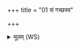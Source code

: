 +++
title = "01 सं गच्छस्व"

+++
<details><summary>मूलम् (WS)</summary>

सं गच्छस्व पितृभिः संविदानेष्टापूर्तेन परमे व्योमन् ।  
हित्वावद्यं पुनरस्तमेहि सं गच्छस्व तन्वा सुवर्चाः ॥ १ ॥
</details>